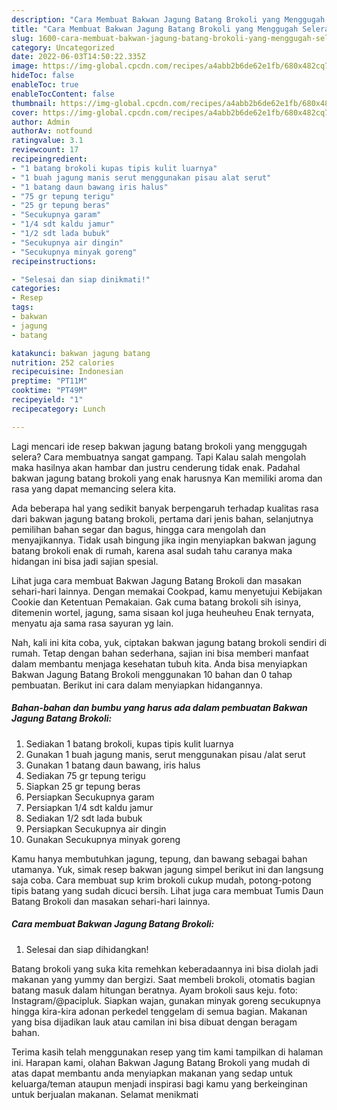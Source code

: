 ```yaml
---
description: "Cara Membuat Bakwan Jagung Batang Brokoli yang Menggugah Selera"
title: "Cara Membuat Bakwan Jagung Batang Brokoli yang Menggugah Selera"
slug: 1600-cara-membuat-bakwan-jagung-batang-brokoli-yang-menggugah-selera
category: Uncategorized
date: 2022-06-03T14:50:22.335Z
image: https://img-global.cpcdn.com/recipes/a4abb2b6de62e1fb/680x482cq70/bakwan-jagung-batang-brokoli-foto-resep-utama.jpg
hideToc: false
enableToc: true
enableTocContent: false
thumbnail: https://img-global.cpcdn.com/recipes/a4abb2b6de62e1fb/680x482cq70/bakwan-jagung-batang-brokoli-foto-resep-utama.jpg
cover: https://img-global.cpcdn.com/recipes/a4abb2b6de62e1fb/680x482cq70/bakwan-jagung-batang-brokoli-foto-resep-utama.jpg
author: Admin
authorAv: notfound
ratingvalue: 3.1
reviewcount: 17
recipeingredient:
- "1 batang brokoli kupas tipis kulit luarnya"
- "1 buah jagung manis serut menggunakan pisau alat serut"
- "1 batang daun bawang iris halus"
- "75 gr tepung terigu"
- "25 gr tepung beras"
- "Secukupnya garam"
- "1/4 sdt kaldu jamur"
- "1/2 sdt lada bubuk"
- "Secukupnya air dingin"
- "Secukupnya minyak goreng"
recipeinstructions:

- "Selesai dan siap dinikmati!"
categories:
- Resep
tags:
- bakwan
- jagung
- batang

katakunci: bakwan jagung batang 
nutrition: 252 calories
recipecuisine: Indonesian
preptime: "PT11M"
cooktime: "PT49M"
recipeyield: "1"
recipecategory: Lunch

---
```



Lagi mencari ide resep bakwan jagung batang brokoli yang menggugah selera? Cara membuatnya sangat gampang. Tapi Kalau salah mengolah maka hasilnya akan hambar dan justru cenderung tidak enak. Padahal bakwan jagung batang brokoli yang enak harusnya Kan memiliki aroma dan rasa yang dapat memancing selera kita.


Ada beberapa hal yang sedikit banyak berpengaruh terhadap kualitas rasa dari bakwan jagung batang brokoli, pertama dari jenis bahan, selanjutnya pemilihan bahan segar dan bagus, hingga cara mengolah dan menyajikannya. Tidak usah bingung jika ingin menyiapkan bakwan jagung batang brokoli enak di rumah, karena asal sudah tahu caranya maka hidangan ini bisa jadi sajian spesial.

Lihat juga cara membuat Bakwan Jagung Batang Brokoli dan masakan sehari-hari lainnya. Dengan memakai Cookpad, kamu menyetujui Kebijakan Cookie dan Ketentuan Pemakaian. Gak cuma batang brokoli sih isinya, ditemenin wortel, jagung, sama sisaan kol juga heuheuheu Enak ternyata, menyatu aja sama rasa sayuran yg lain.


Nah, kali ini kita coba, yuk, ciptakan bakwan jagung batang brokoli sendiri di rumah. Tetap dengan bahan sederhana, sajian ini bisa memberi manfaat dalam membantu menjaga kesehatan tubuh kita. Anda bisa menyiapkan Bakwan Jagung Batang Brokoli menggunakan 10 bahan dan 0 tahap pembuatan. Berikut ini cara dalam menyiapkan hidangannya.

<!--inarticleads1-->

##### Bahan-bahan dan bumbu yang harus ada dalam pembuatan Bakwan Jagung Batang Brokoli:

1. Sediakan 1 batang brokoli, kupas tipis kulit luarnya
1. Gunakan 1 buah jagung manis, serut menggunakan pisau /alat serut
1. Gunakan 1 batang daun bawang, iris halus
1. Sediakan 75 gr tepung terigu
1. Siapkan 25 gr tepung beras
1. Persiapkan Secukupnya garam
1. Persiapkan 1/4 sdt kaldu jamur
1. Sediakan 1/2 sdt lada bubuk
1. Persiapkan Secukupnya air dingin
1. Gunakan Secukupnya minyak goreng


Kamu hanya membutuhkan jagung, tepung, dan bawang sebagai bahan utamanya. Yuk, simak resep bakwan jagung simpel berikut ini dan langsung saja coba. Cara membuat sup krim brokoli cukup mudah, potong-potong tipis batang yang sudah dicuci bersih. Lihat juga cara membuat Tumis Daun Batang Brokoli dan masakan sehari-hari lainnya. 

<!--inarticleads2-->

##### Cara membuat Bakwan Jagung Batang Brokoli:


1. Selesai dan siap dihidangkan!

Batang brokoli yang suka kita remehkan keberadaannya ini bisa diolah jadi makanan yang yummy dan bergizi. Saat membeli brokoli, otomatis bagian batang masuk dalam hitungan beratnya. Ayam brokoli saus keju. foto: Instagram/@pacipluk. Siapkan wajan, gunakan minyak goreng secukupnya hingga kira-kira adonan perkedel tenggelam di semua bagian. Makanan yang bisa dijadikan lauk atau camilan ini bisa dibuat dengan beragam bahan. 

Terima kasih telah menggunakan resep yang tim kami tampilkan di halaman ini. Harapan kami, olahan Bakwan Jagung Batang Brokoli yang mudah di atas dapat membantu anda menyiapkan makanan yang sedap untuk keluarga/teman ataupun menjadi inspirasi bagi kamu yang berkeinginan untuk berjualan makanan. Selamat menikmati
